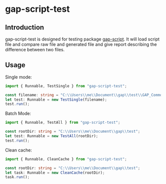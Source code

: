 # gap-script-test

## Introduction

gap-script-test is designed for testing package [gap-script](https://www.npmjs.com/). It will load script file and compare raw file and generated file and give report describing the difference between two files.

## Usage

Single mode:

```ts
import { Runnable, TestSingle } from "gap-script-test";

const filename: string = "C:\\Users\\me\\Document\\gap\\test\\GAP_CommonEdit\\test.js";
let test: Runnable = new TestSingle(filename);
test.run();
```

Batch Mode:

```ts
import { Runnable, TestAll } from "gap-script-test";

const rootDir: string = "C:\\Users\\me\\Document\\gap\\test";
let test: Runnable = new TestAll(rootDir);
test.run();
```

Clean cache:

```ts
import { Runnable, CleanCache } from "gap-script-test";

const rootDir: string = "C:\\Users\\me\\Document\\gap\\test";
let task: Runnable = new CleanCache(rootDir);
task.run();
```
